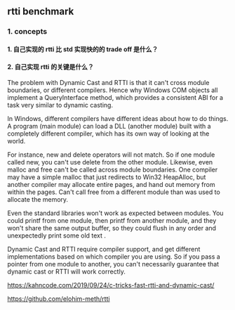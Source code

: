 ## rtti benchmark

### 1. concepts

#### 1. 自己实现的 rtti 比 std 实现快的的 trade off 是什么？

#### 2. 自己实现 rtti 的关键是什么？

The problem with Dynamic Cast and RTTI is that it can't cross module boundaries, or different compilers. Hence why Windows COM objects all implement a QueryInterface method, which provides a consistent ABI for a task very similar to dynamic casting.

In Windows, different compilers have different ideas about how to do things. A program (main module) can load a DLL (another module) built with a completely different compiler, which has its own way of looking at the world.

For instance, new and delete operators will not match. So if one module called new, you can't use delete from the other module. Likewise, even malloc and free can't be called across module boundaries. One compiler may have a simple malloc that just redirects to Win32 HeapAlloc, but another compiler may allocate entire pages, and hand out memory from within the pages. Can't call free from a different module than was used to allocate the memory.

Even the standard libraries won't work as expected between modules. You could printf from one module, then printf from another module, and they won't share the same output buffer, so they could flush in any order and unexpectedly print some old text .

Dynamic Cast and RTTI require compiler support, and get different implementations based on which compiler you are using. So if you pass a pointer from one module to another, you can't necessarily guarantee that dynamic cast or RTTI will work correctly.

https://kahncode.com/2019/09/24/c-tricks-fast-rtti-and-dynamic-cast/

https://github.com/elohim-meth/rtti